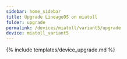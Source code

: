 ```yaml
---
sidebar: home_sidebar
title: Upgrade LineageOS on miatoll
folder: upgrade
permalink: /devices/miatoll/variant5/upgrade
device: miatoll_variant5
---
```

{% include templates/device_upgrade.md %}
